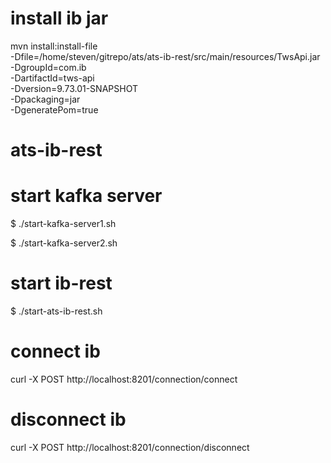 # install ib jar
mvn install:install-file \
-Dfile=/home/steven/gitrepo/ats/ats-ib-rest/src/main/resources/TwsApi.jar \
-DgroupId=com.ib \
-DartifactId=tws-api \
-Dversion=9.73.01-SNAPSHOT \
-Dpackaging=jar \
-DgeneratePom=true


# ats-ib-rest

# start kafka server
$ ./start-kafka-server1.sh

$ ./start-kafka-server2.sh

# start ib-rest
$ ./start-ats-ib-rest.sh


# connect ib
curl -X POST http://localhost:8201/connection/connect





# disconnect ib
curl -X POST http://localhost:8201/connection/disconnect
